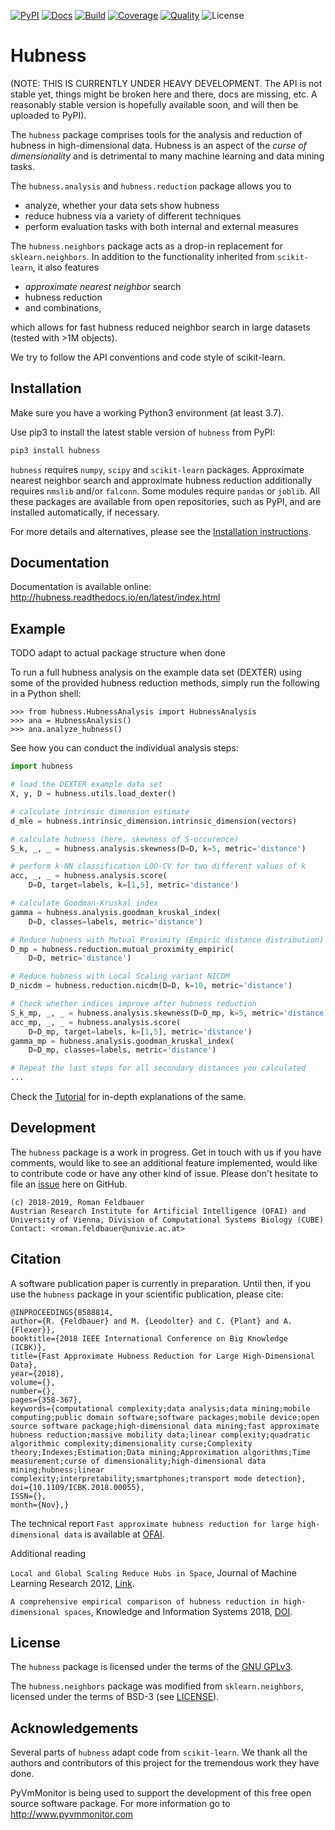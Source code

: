 [![PyPI](https://img.shields.io/pypi/v/hubness.svg)](
https://pypi.org/project/hubness)
[![Docs](https://readthedocs.org/projects/hubness/badge/?version=latest)](
https://hubness.readthedocs.io/en/latest/?badge=latest)
[![Build](https://travis-ci.com/VarIr/hubness.svg?branch=master)](
https://travis-ci.com/VarIr/hubness)
[![Coverage](https://codecov.io/gh/VarIr/hubness/branch/master/graph/badge.svg?branch=master)](
https://codecov.io/gh/VarIr/hubness)
[![Quality](https://img.shields.io/lgtm/grade/python/g/VarIr/hubness.svg?logo=lgtm&logoWidth=18)](
https://lgtm.com/projects/g/VarIr/hubness/context:python)
![License](https://img.shields.io/github/license/VarIr/hubness.svg)

# Hubness

(NOTE: THIS IS CURRENTLY UNDER HEAVY DEVELOPMENT. The API is not stable yet,
things might be broken here and there, docs are missing, etc.
A reasonably stable version is hopefully available soon,
and will then be uploaded to PyPI).

The `hubness` package comprises tools for the analysis and
reduction of hubness in high-dimensional data.
Hubness is an aspect of the _curse of dimensionality_
and is detrimental to many machine learning and data mining tasks.

The `hubness.analysis` and `hubness.reduction` package allows you to

- analyze, whether your data sets show hubness
- reduce hubness via a variety of different techniques 
- perform evaluation tasks with both internal and external measures

The `hubness.neighbors` package acts as a drop-in replacement for `sklearn.neighbors`.
In addition to the functionality inherited from `scikit-learn`,
it also features
- _approximate nearest neighbor_ search
- hubness reduction
- and combinations,

which allows for fast hubness reduced neighbor search in large datasets
(tested with >1M objects).

We try to follow the API conventions and code style of scikit-learn.

## Installation


Make sure you have a working Python3 environment (at least 3.7).

Use pip3 to install the latest stable version of `hubness` from PyPI:

```bash
pip3 install hubness
```

`hubness` requires `numpy`, `scipy` and `scikit-learn` packages.
Approximate nearest neighbor search and approximate hubness reduction
additionally requires `nmslib` and/or `falconn`.
Some modules require `pandas` or `joblib`. All these packages are available
from open repositories, such as PyPI, and are installed automatically, if necessary.

For more details and alternatives, please see the [Installation instructions](
http://hubness.readthedocs.io/en/latest/user/installation.html).

## Documentation

Documentation is available online: 
http://hubness.readthedocs.io/en/latest/index.html

## Example

TODO adapt to actual package structure when done

To run a full hubness analysis on the example data set (DEXTER)
using some of the provided hubness reduction methods, 
simply run the following in a Python shell:

    >>> from hubness.HubnessAnalysis import HubnessAnalysis
    >>> ana = HubnessAnalysis()
    >>> ana.analyze_hubness()

See how you can conduct the individual analysis steps:

```python
import hubness

# load the DEXTER example data set
X, y, D = hubness.utils.load_dexter()

# calculate intrinsic dimension estimate
d_mle = hubness.intrinsic_dimension.intrinsic_dimension(vectors)

# calculate hubness (here, skewness of 5-occurence)
S_k, _, _ = hubness.analysis.skewness(D=D, k=5, metric='distance')

# perform k-NN classification LOO-CV for two different values of k
acc, _, _ = hubness.analysis.score(
    D=D, target=labels, k=[1,5], metric='distance')

# calculate Goodman-Kruskal index
gamma = hubness.analysis.goodman_kruskal_index(
    D=D, classes=labels, metric='distance')

# Reduce hubness with Mutual Proximity (Empiric distance distribution)
D_mp = hubness.reduction.mutual_proximity_empiric(
    D=D, metric='distance')

# Reduce hubness with Local Scaling variant NICDM
D_nicdm = hubness.reduction.nicdm(D=D, k=10, metric='distance')

# Check whether indices improve after hubness reduction
S_k_mp, _, _ = hubness.analysis.skewness(D=D_mp, k=5, metric='distance')
acc_mp, _, _ = hubness.analysis.score(
    D=D_mp, target=labels, k=[1,5], metric='distance')
gamma_mp = hubness.analysis.goodman_kruskal_index(
    D=D_mp, classes=labels, metric='distance')

# Repeat the last steps for all secondary distances you calculated
...
```
    

Check the [Tutorial](http://hubness.readthedocs.io/en/latest/user/tutorial.html)
for in-depth explanations of the same. 


## Development

The `hubness` package is a work in progress. Get in touch with us if you have
comments, would like to see an additional feature implemented, would like
to contribute code or have any other kind of issue. Please don't hesitate
to file an [issue](https://github.com/VarIr/hubness/issues)
here on GitHub. 

    (c) 2018-2019, Roman Feldbauer
    Austrian Research Institute for Artificial Intelligence (OFAI) and
    University of Vienna, Division of Computational Systems Biology (CUBE)
    Contact: <roman.feldbauer@univie.ac.at>

## Citation

A software publication paper is currently in preparation. Until then,
if you use the `hubness` package in your scientific publication, please cite:

    @INPROCEEDINGS{8588814,
    author={R. {Feldbauer} and M. {Leodolter} and C. {Plant} and A. {Flexer}},
    booktitle={2018 IEEE International Conference on Big Knowledge (ICBK)},
    title={Fast Approximate Hubness Reduction for Large High-Dimensional Data},
    year={2018},
    volume={},
    number={},
    pages={358-367},
    keywords={computational complexity;data analysis;data mining;mobile computing;public domain software;software packages;mobile device;open source software package;high-dimensional data mining;fast approximate hubness reduction;massive mobility data;linear complexity;quadratic algorithmic complexity;dimensionality curse;Complexity theory;Indexes;Estimation;Data mining;Approximation algorithms;Time measurement;curse of dimensionality;high-dimensional data mining;hubness;linear complexity;interpretability;smartphones;transport mode detection},
    doi={10.1109/ICBK.2018.00055},
    ISSN={},
    month={Nov},}

The technical report `Fast approximate hubness reduction for large high-dimensional data`
is available at [OFAI](http://www.ofai.at/cgi-bin/tr-online?number+2018-02).

Additional reading

`Local and Global Scaling Reduce Hubs in Space`, Journal of Machine Learning Research 2012,
[Link](http://www.jmlr.org/papers/v13/schnitzer12a.html).

`A comprehensive empirical comparison of hubness reduction in high-dimensional spaces`,
Knowledge and Information Systems 2018, [DOI](https://doi.org/10.1007/s10115-018-1205-y).

License
-------
The `hubness` package is licensed under the terms of the [GNU GPLv3](LICENSE.txt).

The `hubness.neighbors` package was modified from `sklearn.neighbors`,
licensed under the terms of BSD-3 (see [LICENSE](SCIKIT-LEARN-COPYING.txt)).

Acknowledgements
----------------
Several parts of `hubness` adapt code from `scikit-learn`. We thank all the authors
and contributors of this project for the tremendous work they have done.

PyVmMonitor is being used to support the development of this free open source 
software package. For more information go to http://www.pyvmmonitor.com
